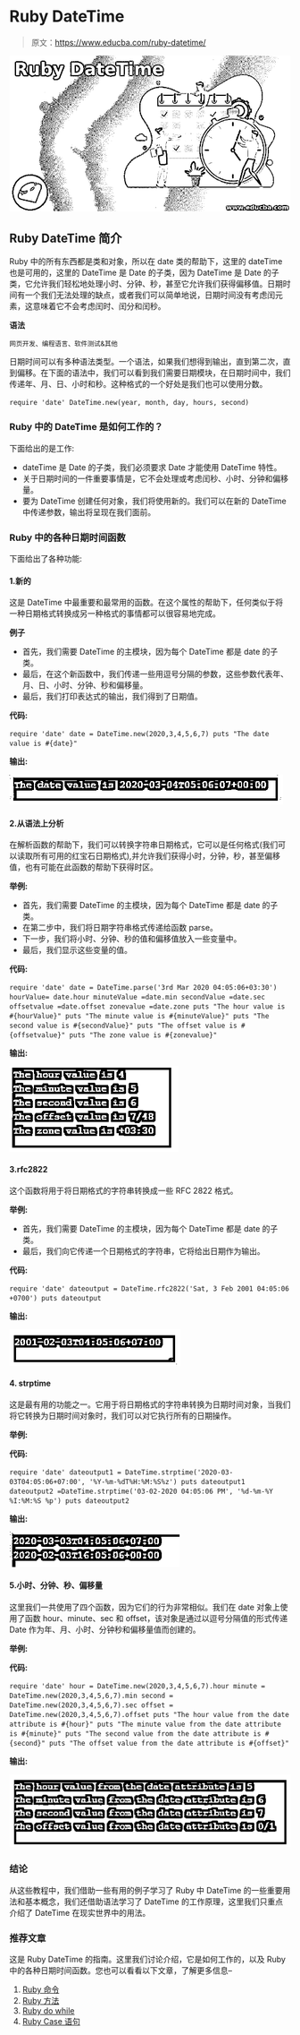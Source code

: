 # Ruby DateTime

> 原文：<https://www.educba.com/ruby-datetime/>

![Ruby DateTime](img/7d87cd696fc1cd0b764b731799926c5a.png)



## Ruby DateTime 简介

Ruby 中的所有东西都是类和对象，所以在 date 类的帮助下，这里的 dateTime 也是可用的，这里的 DateTime 是 Date 的子类，因为 DateTime 是 Date 的子类，它允许我们轻松地处理小时、分钟、秒，甚至它允许我们获得偏移值。日期时间有一个我们无法处理的缺点，或者我们可以简单地说，日期时间没有考虑闰元素，这意味着它不会考虑闰时、闰分和闰秒。

**语法**

<small>网页开发、编程语言、软件测试&其他</small>

日期时间可以有多种语法类型。一个语法，如果我们想得到输出，直到第二次，直到偏移。在下面的语法中，我们可以看到我们需要日期模块，在日期时间中，我们传递年、月、日、小时和秒。这种格式的一个好处是我们也可以使用分数。

`require 'date'
DateTime.new(year, month, day, hours, second)`

### Ruby 中的 DateTime 是如何工作的？

下面给出的是工作:

*   dateTime 是 Date 的子类，我们必须要求 Date 才能使用 DateTime 特性。
*   关于日期时间的一件重要事情是，它不会处理或考虑闰秒、小时、分钟和偏移量。
*   要为 DateTime 创建任何对象，我们将使用新的。我们可以在新的 DateTime 中传递参数，输出将呈现在我们面前。

### Ruby 中的各种日期时间函数

下面给出了各种功能:

#### 1.新的

这是 DateTime 中最重要和最常用的函数。在这个属性的帮助下，任何类似于将一种日期格式转换成另一种格式的事情都可以很容易地完成。

**例子**

*   首先，我们需要 DateTime 的主模块，因为每个 DateTime 都是 date 的子类。
*   最后，在这个新函数中，我们传递一些用逗号分隔的参数，这些参数代表年、月、日、小时、分钟、秒和偏移量。
*   最后，我们打印表达式的输出，我们得到了日期值。

**代码:**

`require 'date'
date = DateTime.new(2020,3,4,5,6,7)
puts "The date value is #{date}"`

**输出:**

![Ruby DateTime 1](img/efb85792f2dd32d5b4dcbf7cd7502d46.png)



#### 2.从语法上分析

在解析函数的帮助下，我们可以转换字符串日期格式，它可以是任何格式(我们可以读取所有可用的红宝石日期格式),并允许我们获得小时，分钟，秒，甚至偏移值，也有可能在此函数的帮助下获得时区。

**举例:**

*   首先，我们需要 DateTime 的主模块，因为每个 DateTime 都是 date 的子类。
*   在第二步中，我们将日期字符串格式传递给函数 parse。
*   下一步，我们将小时、分钟、秒的值和偏移值放入一些变量中。
*   最后，我们显示这些变量的值。

**代码:**

`require 'date'
date = DateTime.parse('3rd Mar 2020 04:05:06+03:30')
hourValue= date.hour
minuteValue =date.min
secondValue =date.sec
offsetvalue =date.offset
zonevalue =date.zone
puts "The hour value is #{hourValue}"
puts "The minute value is #{minuteValue}"
puts "The second value is #{secondValue}"
puts "The offset value is #{offsetvalue}"
puts "The zone value is #{zonevalue}"`

**输出:**

![parse](img/ffe14c2e57c8af6161e33c31d571b66a.png)



#### 3.rfc2822

这个函数将用于将日期格式的字符串转换成一些 RFC 2822 格式。

**举例:**

*   首先，我们需要 DateTime 的主模块，因为每个 DateTime 都是 date 的子类。
*   最后，我们向它传递一个日期格式的字符串，它将给出日期作为输出。

**代码:**

`require 'date'
dateoutput = DateTime.rfc2822('Sat, 3 Feb 2001 04:05:06 +0700')
puts dateoutput`

**输出:**

![rfc2822](img/d6448545c662aac608213ac0a0b9fe2f.png)



#### 4\. strptime

这是最有用的功能之一。它用于将日期格式的字符串转换为日期时间对象，当我们将它转换为日期时间对象时，我们可以对它执行所有的日期操作。

**举例:**

**代码:**

`require 'date'
dateoutput1 = DateTime.strptime('2020-03-03T04:05:06+07:00', '%Y-%m-%dT%H:%M:%S%z')
puts dateoutput1
dateoutput2 =DateTime.strptime('03-02-2020 04:05:06 PM', '%d-%m-%Y %I:%M:%S %p')
puts dateoutput2`

**输出:**

![strptime](img/79e4ee4a4499b47a480be8e8f9b7899d.png)



#### 5.小时、分钟、秒、偏移量

这里我们一共使用了四个函数，因为它们的行为非常相似。我们在 date 对象上使用了函数 hour、minute、sec 和 offset，该对象是通过以逗号分隔值的形式传递 Date 作为年、月、小时、分钟秒和偏移量值而创建的。

**举例:**

**代码:**

`require 'date'
hour = DateTime.new(2020,3,4,5,6,7).hour
minute = DateTime.new(2020,3,4,5,6,7).min
second = DateTime.new(2020,3,4,5,6,7).sec
offset = DateTime.new(2020,3,4,5,6,7).offset
puts "The hour value from the date attribute is #{hour}"
puts "The minute value from the date attribute is #{minute}"
puts "The second value from the date attribute is #{second}"
puts "The offset value from the date attribute is #{offset}"`

**输出:**

![Ruby DateTime 5](img/62ad4148612d9f7d51d2623a9ddad52e.png)



### 结论

从这些教程中，我们借助一些有用的例子学习了 Ruby 中 DateTime 的一些重要用法和基本概念，我们还借助语法学习了 DateTime 的工作原理，这里我们只重点介绍了 DateTime 在现实世界中的用法。

### 推荐文章

这是 Ruby DateTime 的指南。这里我们讨论介绍，它是如何工作的，以及 Ruby 中的各种日期时间函数。您也可以看看以下文章，了解更多信息–

1.  [Ruby 命令](https://www.educba.com/ruby-commands/)
2.  [Ruby 方法](https://www.educba.com/ruby-methods/)
3.  [Ruby do while](https://www.educba.com/ruby-do-while/)
4.  [Ruby Case 语句](https://www.educba.com/ruby-case-statement/)





